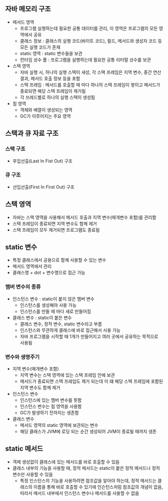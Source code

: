 ## 자바 메모리 구조
  - 메서드 영역
    - 프로그램 실행하는데 필요한 공통 데이터를 관리, 이 영역은 프로그램의 모든 영역에서 공유
    - 클래스 정보 : 클래스의 실행 코드(바이트 코드), 필드, 메서드와 생성자 코드 등 모든 실행 코드가 존재
    - static 영역 : static 변수들을 보관
    - 런타임 상수 풀 : 프로그램을 실행하는데 필요한 공통 리터럴 상수를 보관
  - 스택 영역
    - 자바 실행 시, 하나의 실행 스택이 새성, 각 스택 프레임은 지역 변수, 중간 연산 결과, 메서드 호출 정보 등을 포함
    - 스택 프레임 : 메서드를 호출할 때 마다 하나의 스택 프레임이 쌓이고 메서드가 종료되면 해당 스택 프레임이 제거됨
    - 각 쓰레드별로 하나의 실행 스택이 생성됨
  - 힙 영역
    - 객체와 배열이 생성되는 영역
    - GC가 이루어지는 주요 영역
   
## 스택과 큐 자료 구조

### 스택 구조
  - 후입선출(Last In Fist Out) 구조

### 큐 구조
  - 선입선출(First In First Out) 구조

## 스택 영역
  - 자바는 스택 영역을 사용해서 메서드 호출과 지역 변수(매개변수 포함)를 관리함
  - 스택 프레임이 종료되면 지역 변수도 함께 제거
  - 스택 프레임이 모두 제거되면 프로그램도 종료됨

## static 변수
 - 특정 클래스에서 공용으로 함께 사용할 수 있는 변수
 - 메서드 영역에서 관리
 - 클래스명 + dot + 변수명으로 접근 가능

### 멤버 변수의 종류
  - 인스턴스 변수 : static이 붙지 않은 멤버 변수
    - 인스턴스를 생성해야 사용 가능
    - 인스턴스를 만들 때 마다 새로 만들어짐
  - 클래스 변수 : static이 붙은 변수
    - 클래스 변수, 정적 변수, static 변수라고 부름
    - 인스턴스와 무관하게 클래스에 바로 접근해서 사용 가능
    - 자바 프로그램을 시작할 때 1개가 만들어지고 여러 곳에서 공유하는 목적으로 사용됨

### 변수와 생명주기
  - 지역 변수(매개변수 포함)
    - 지역 변수는 스택 영역에 있는 스택 프레임 안에 보관
    - 메서드가 종료되면 스택 프레임도 제거 되는데 이 떄 해당 스택 프레임에 포함된 지역 변수도 함께 제거
  - 인스턴스 변수
    - 인스턴스에 있는 멤버 변수를 뜻함
    - 인스턴스 변수는 힙 영역을 사용함
    - GC가 발생하기 전까지는 생존함
  - 클래스 변수
    - 메서드 영역의 static 영역에 보관되는 변수
    - 해당 클래스가 JVM에 로딩 되는 순간 생성되어 JVM이 종료될 때까지 생존
   
## static 메서드
  - 객체 생성없이 클래스에 있는 메서드를 바로 호출할 수 있음
  - 클래스 내부의 기능을 사용할 때, 정적 메서드는 static이 붙은 정적 메서드나 정적 변수만 사용할 수 있음
    - 특정 인스턴스의 기능을 사용하려면 참조값을 알아야 하는데, 정적 메서드는 클래스의 이름을 통해 바로 호출할 수 있기에 인슨턴스처럼 참조값의 개념이 없음, 따라서 메서드 내부에서 인스턴스 변수나 메서드를 사용할 수 없음
